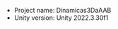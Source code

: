 <!-- UNITY CODE ASSIST INSTRUCTIONS START -->
- Project name: Dinamicas3DaAAB
- Unity version: Unity 2022.3.30f1
<!-- UNITY CODE ASSIST INSTRUCTIONS END -->